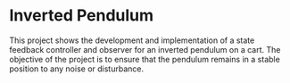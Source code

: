 # Inverted Pendulum

This project shows the development and implementation of a state feedback controller and observer for an inverted pendulum on a cart.
The objective of the project is to ensure that the pendulum remains in a stable position to any noise or disturbance.

